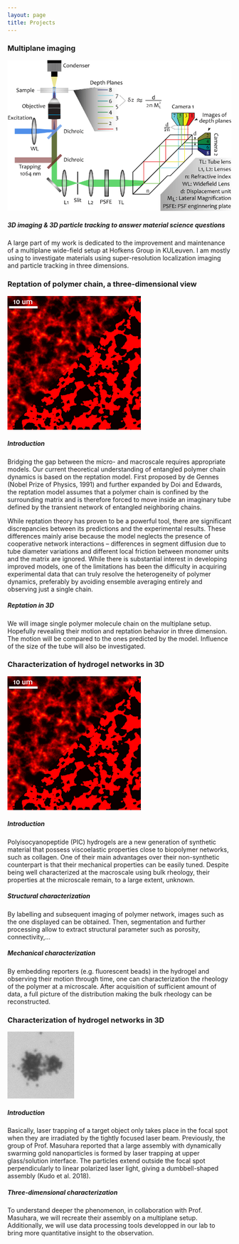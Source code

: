 ```yaml
---
layout: page
title: Projects
--- 
```

<section id = "project">
	<section id = "Setup">
		<div class ="divider"></div>
		<div class = "container">
			<div id = "imaging">
				<div class="heading">
						<h3>Multiplane imaging</h3>
				</div>
				<img src="images/Setup.gif" alt ="Multiplane setup schematic">
				<h5> 3D imaging & 3D particle tracking to answer material science questions</h5>
				<p>A large part of my work is dedicated to the improvement and maintenance of a multiplane wide-field setup at Hofkens Group in KULeuven. I am mostly using to investigate materials using super-resolution localization imaging and particle tracking in three dimensions. </p>
			</div>
		</div>
	</section>
	<section id = "Reptation">
		<div class ="divider"></div>
		<div class = "container">
			<div id = "imaging">
				<div class="heading">
						<h3>Reptation of polymer chain, a three-dimensional view </h3>
				</div>
				<img src="images/Segmentation.gif" alt ="Reptation principle enlightened by single-molecule microscopy.">
				<h5 > Introduction </h5>
				<p>Bridging the gap between the micro- and macroscale requires appropriate models. Our current theoretical understanding of entangled polymer chain dynamics is based on the reptation model. First proposed by de Gennes (Nobel Prize of Physics, 1991) and further expanded by Doi and Edwards, the reptation model assumes that a polymer chain is confined by the surrounding matrix and is therefore forced to move inside an imaginary tube defined by the transient network of entangled neighboring chains.</p>
				<p>While reptation theory has proven to be a powerful tool, there are significant discrepancies between its predictions and the experimental results. These differences mainly arise because the model neglects the presence of cooperative network interactions – differences in segment diffusion due to tube diameter variations and different local friction between monomer units and the matrix are ignored. While there is substantial interest in developing improved models, one of the limitations has been the difficulty in acquiring experimental data that can truly resolve the heterogeneity of polymer dynamics, preferably by avoiding ensemble averaging entirely and observing just a single chain.</p>
				<h5 > Reptation in 3D </h5>
				<p>We will image single polymer molecule chain on the multiplane setup. Hopefully revealing their motion and reptation behavior in three dimension. The motion will be compared to the ones predicted by the model. Influence of the size of the tube will also be investigated.</p>
			</div>
		</div>
	</section>
	<section id = "PICNetwork">
		<div class ="divider"></div>
		<div class = "container">
			<div id = "imaging">
				<div class="heading">
						<h3>Characterization of hydrogel networks in 3D</h3>
				</div>
				<img src="images/Segmentation.gif" alt ="Labeled Polyisocyanopeptide network imaged by confocal microscopy">
				<h5> Introduction </h5>
				<p>Polyisocyanopeptide (PIC) hydrogels are a new generation of synthetic material that possess viscoelastic properties close to biopolymer networks, such as collagen. One of their main advantages over their non-synthetic counterpart is that their mechanical properties can be easily tuned. Despite being well characterized at the macroscale using bulk rheology, their properties at the microscale remain, to a large extent, unknown.</p>
				<h5 > Structural characterization</h5>
				<p> By labelling and subsequent imaging of polymer network, images such as the one displayed can be obtained. Then, segmentation and further processing allow to extract structural parameter such as porosity, connectivity,...
				 </p>
				<h5 > Mechanical characterization</h5>
				<p>By embedding reporters (e.g. fluorescent beads) in the hydrogel and observing their motion through time, one can characterization the rheology of the polymer at a microscale. After acquisition of sufficient amount of data, a full picture of the distribution making the bulk rheology can be reconstructed. </p>
			</div>
		</div>
	</section>
	<section id = "Gold">
		<div class ="divider"></div>
		<div class = "container">
			<div id = "imaging">
				<div class="heading">
						<h3>Characterization of hydrogel networks in 3D</h3>
				</div>
				<img src="images/Gold.gif" alt ="Gold beads trapped at the water-glass interface">
				<h5> Introduction </h5>
				<p>Basically, laser trapping of a target object only takes place in the focal spot when they are irradiated by the tightly focused laser beam. Previously, the group of Prof. Masuhara reported that a large assembly with dynamically swarming gold nanoparticles is formed by laser trapping at upper glass/solution interface. The particles extend outside the focal spot perpendicularly to linear polarized laser light, giving a dumbbell-shaped assembly (Kudo et al. 2018). </p>
				<h5 > Three-dimensional characterization</h5>
				<p> To understand deeper the phenomenon, in collaboration with Prof. Masuhara, we will recreate their assembly on a multiplane setup. Additionally, we will use data processing tools developped in our lab to bring more quantitative insight to the observation.
				 </p>
			</div>
		</div>
	</section>
</section>
